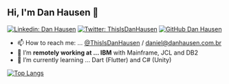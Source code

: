 <h2> Hi, I'm Dan Hausen 👋</h2> 

[![Linkedin: Dan Hausen](https://img.shields.io/badge/-danhausen-blue?style=flat-square&logo=Linkedin&logoColor=white&link=https://www.linkedin.com/in/danielnordhausen/)](https://www.linkedin.com/in/danielnordhausen/)
[![Twitter: ThisIsDanHausen](https://img.shields.io/twitter/follow/ThisIsDanHausen?style=social)](https://twitter.com/ThisIsDanHausen)
[![GitHub Dan Hausen](https://img.shields.io/github/followers/danhausen?label=follow&style=social)](https://github.com/danhausen)

- 📫 How to reach me: ... [@ThisIsDanHausen](https://twitter.com/ThisIsDanHausen) / daniel@danhausen.com.br
- 🔭 I’m **remotely working at ... IBM** with Mainframe, JCL and DB2
- 🌱 I’m currently learning ... Dart (Flutter) and C# (Unity)


[![Top Langs](https://github-readme-stats.vercel.app/api/top-langs/?username=DanHausen&layout=compact&theme=dracula)](https://github.com/danhausen/github-readme-stats)


<!--
**DanHausen/DanHausen** is a ✨ _special_ ✨ repository because its `README.md` (this file) appears on your GitHub profile.

[![Anurag's github stats](https://github-readme-stats.vercel.app/api?username=DanHausen&hide=contribs,prs)](https://github.com/anuraghazra/github-readme-stats)

Here are some ideas to get you started:


- 💬 Ask me about ... 
- 📫 How to reach me: ... daniel@danhausen.com.br
- 😄 Pronouns: ... 
- ⚡ Fun fact: ... 
-->
